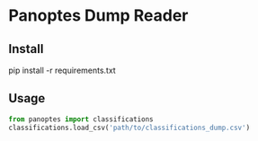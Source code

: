 # Panoptes Dump Reader

## Install

pip install -r requirements.txt

## Usage

```python
from panoptes import classifications
classifications.load_csv('path/to/classifications_dump.csv')
```